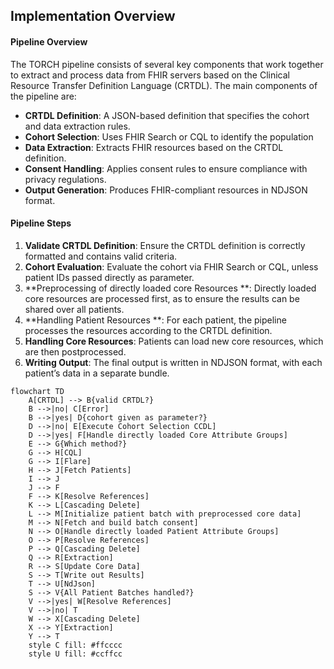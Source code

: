 ## Implementation Overview

#### Pipeline Overview

The TORCH pipeline consists of several key components that work together to extract and process data from FHIR servers
based on the Clinical Resource Transfer Definition Language (CRTDL). The main components of the pipeline are:

- **CRTDL Definition**: A JSON-based definition that specifies the cohort and data extraction rules.
- **Cohort Selection**: Uses FHIR Search or CQL to identify the population
- **Data Extraction**: Extracts FHIR resources based on the CRTDL definition.
- **Consent Handling**: Applies consent rules to ensure compliance with privacy regulations.
- **Output Generation**: Produces FHIR-compliant resources in NDJSON format.

#### Pipeline Steps

1. **Validate CRTDL Definition**: Ensure the CRTDL definition is correctly formatted and contains valid criteria.
2. **Cohort Evaluation**: Evaluate the cohort via FHIR Search or CQL, unless patient IDs passed directly as parameter.
3. **Preprocessing of directly loaded core Resources
   **: Directly loaded core resources are processed first, as to ensure the results can be shared over all patients.
4. **Handling Patient Resources
   **: For each patient, the pipeline processes the resources according to the CRTDL definition.
5. **Handling Core Resources**: Patients can load new core resources, which are then postprocessed.
6. **Writing Output**: The final output is written in NDJSON format, with each patient’s data in a separate bundle.

```mermaid
flowchart TD
    A[CRTDL] --> B{valid CRTDL?}
    B -->|no| C[Error]
    B -->|yes| D{cohort given as parameter?}
    D -->|no| E[Execute Cohort Selection CCDL]
    D -->|yes| F[Handle directly loaded Core Attribute Groups]
    E --> G{Which method?}
    G --> H[CQL]
    G --> I[Flare]
    H --> J[Fetch Patients]
    I --> J
    J --> F
    F --> K[Resolve References]
    K --> L[Cascading Delete]
    L --> M[Initialize patient batch with preprocessed core data]
    M --> N[Fetch and build batch consent]
    N --> O[Handle directly loaded Patient Attribute Groups]
    O --> P[Resolve References]
    P --> Q[Cascading Delete]
    Q --> R[Extraction]
    R --> S[Update Core Data]
    S --> T[Write out Results]
    T --> U[NdJson]
    S --> V{All Patient Batches handled?}
    V -->|yes| W[Resolve References]
    V -->|no| T
    W --> X[Cascading Delete]
    X --> Y[Extraction]
    Y --> T
    style C fill: #ffcccc
    style U fill: #ccffcc
```
